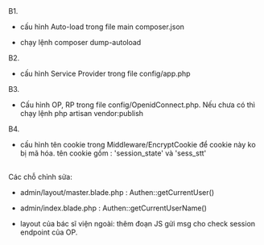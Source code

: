 ##
B1. 
- cấu hình Auto-load trong file main composer.json

- chạy lệnh composer dump-autoload

B2.
- cấu hình Service Provider trong file config/app.php

B3.
- Cấu hình OP, RP trong file config/OpenidConnect.php. Nếu chưa có thì chạy lệnh
php artisan vendor:publish

B4.
- cấu hình tên cookie trong Middleware/EncryptCookie để cookie này ko bị mã hóa.
tên cookie gồm : 'session_state' và 'sess_stt'

##
Các chỗ chỉnh sửa:
- admin/layout/master.blade.php : Authen::getCurrentUser()
- admin/index.blade.php : Authen::getCurrentUserName()

- layout của bác sĩ viện ngoài: thêm đoạn JS gửi msg cho check session endpoint 
của OP.
